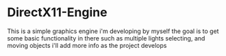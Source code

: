 # DirectX11-Engine
This is a simple graphics engine i'm developing by myself the goal is to get some basic functionality in there such as multiple lights selecting, and moving objects i'll add more info as the project develops
